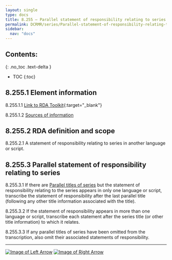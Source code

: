 ```yaml
---
layout: single
type: docs
title: 8.255 — Parallel statement of responsibility relating to series
permalink: DCRMR/series/Parallel-statement-of-responsibility-relating-to-series/
sidebar:
  nav: "docs"
---
```


## Contents:
{: .no_toc .text-delta }

- TOC
{:toc}

## 8.255.1 Element information

<a name="8.255.1.1">8.255.1.1</a> [Link to RDA Toolkit](https://beta.rdatoolkit.org/en-US_ala-cc4dfafb-b41b-339d-85ea-17cebe940dff){:target="_blank"}

<a name="8.255.1.2">8.255.1.2</a> [Sources of information](/DCRMR/series/#8011-sources-of-information)

## 8.255.2 RDA definition and scope

<a name="8.255.2.1">8.255.2.1</a> A statement of responsibility relating to series in another language or script.

## 8.255.3 Parallel statement of responsibility relating to series

<a name="8.255.3.1">8.255.3.1</a> If there are [Parallel titles of series](/DCRMR/series/Parallel-title-of-series/) but the statement of responsibility relating to the series appears in only one language or script, transcribe the statement of responsibility after the last parallel title (following any other title information associated with the title). 

<a name="8.255.3.2">8.255.3.2</a> If the statement of responsibility appears in more than one language or script, transcribe each statement after the series title (or other title information) to which it relates.

<a name="8.255.3.3">8.255.3.3</a> If any parallel titles of series have been omitted from the transcription, also omit their associated statements of responsibility.

---

[![Image of Left Arrow](https://rbms-bsc.github.io/DCRMR/assets/pictures/navigation/Arrow_Left.png "8.25 — Statement of responsibility relating to series")](/DCRMR/series/Statement-of-responsibility-relating-to-series/) [![Image of Right Arrow](https://rbms-bsc.github.io/DCRMR/assets/pictures/navigation/Arrow_Right.png "8.27 — Numbering within sequence")](/DCRMR/series/Numbering-within-sequence/)
